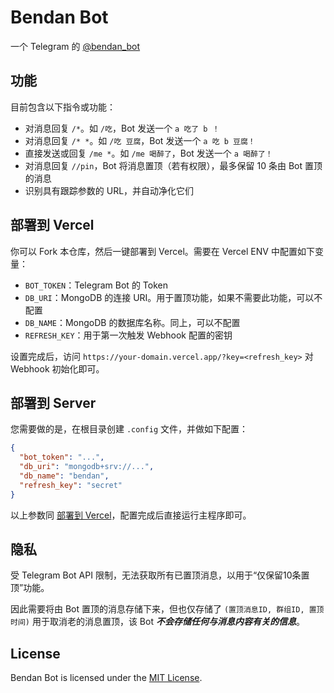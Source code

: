# Bendan Bot

一个 Telegram 的 [@bendan_bot](https://t.me/bendan_bot)

## 功能

目前包含以下指令或功能：

- 对消息回复 `/*`。如 `/吃`，Bot 发送一个 `a 吃了 b ！`
- 对消息回复 `/* *`。如 `/吃 豆腐`，Bot 发送一个 `a 吃 b 豆腐！`
- 直接发送或回复 `/me *`。如 `/me 喝醉了`，Bot 发送一个 `a 喝醉了！`
- 对消息回复 `//pin`，Bot 将消息置顶（若有权限），最多保留 10 条由 Bot 置顶的消息
- 识别具有跟踪参数的 URL，并自动净化它们

## 部署到 Vercel

你可以 Fork 本仓库，然后一键部署到 Vercel。需要在 Vercel ENV 中配置如下变量：

- `BOT_TOKEN`：Telegram Bot 的 Token
- `DB_URI`：MongoDB 的连接 URI。用于置顶功能，如果不需要此功能，可以不配置
- `DB_NAME`：MongoDB 的数据库名称。同上，可以不配置
- `REFRESH_KEY`：用于第一次触发 Webhook 配置的密钥

设置完成后，访问 `https://your-domain.vercel.app/?key=<refresh_key>` 对 Webhook 初始化即可。

## 部署到 Server

您需要做的是，在根目录创建 `.config` 文件，并做如下配置：

```json
{
  "bot_token": "...",
  "db_uri": "mongodb+srv://...",
  "db_name": "bendan",
  "refresh_key": "secret"
}
```

以上参数同 [部署到 Vercel](#部署到-vercel)，配置完成后直接运行主程序即可。

## 隐私

受 Telegram Bot API 限制，无法获取所有已置顶消息，以用于“仅保留10条置顶”功能。

因此需要将由 Bot 置顶的消息存储下来，但也仅存储了 `(置顶消息ID, 群组ID, 置顶时间)` 用于取消老的消息置顶，该 Bot ***不会存储任何与消息内容有关的信息***。

## License

Bendan Bot is licensed under the [MIT License](https://github.com/sxyazi/bendan/blob/master/LICENSE).
